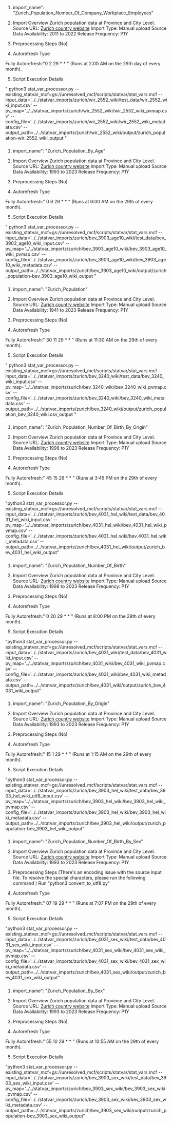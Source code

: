 1. import_name": "Zurich_Population_Number_Of_Company_Workplace_Employees"

2. Import Overview
Zurich population data at Province and City Level.
Source URL: [Zurich country website](https://www.stadt-zuerich.ch/content/dam/web/de/politik-verwaltung/statistik-und-daten/linked-open-data/datacommons/wir_2552_wiki.csv)
Import Type: Manual upload
Source Data Availability: 2011 to 2022
Release Frequency: P1Y

3. Preprocessing Steps (No)

4. Autorefresh Type

Fully Autorefresh:"0 2 29 * * " (Runs at 2:00 AM on the 29th day of every month).

5. Script Execution Details

" python3 stat_var_processor.py --existing_statvar_mcf=gs://unresolved_mcf/scripts/statvar/stat_vars.mcf --input_data='../../statvar_imports/zurich/wir_2552_wiki/test_data/wir_2552_wiki_input.csv' --pv_map='../../statvar_imports/zurich/wir_2552_wiki/wir_2552_wiki_pvmap.csv' --config_file='../../statvar_imports/zurich/wir_2552_wiki/wir_2552_wiki_metadata.csv' --output_path=../../statvar_imports/zurich/wir_2552_wiki/output/zurich_population-wir_2552_wiki_output  "

#####


1. import_name": "Zurich_Population_By_Age"

2. Import Overview
Zurich population data at Province and City Level.
Source URL: [Zurich country website](https://www.stadt-zuerich.ch/content/dam/web/de/politik-verwaltung/statistik-und-daten/linked-open-data/datacommons/bev_3903_age10_wiki.csv)
Import Type: Manual upload
Source Data Availability: 1993 to 2023
Release Frequency: P1Y

3. Preprocessing Steps (No)

4. Autorefresh Type

Fully Autorefresh:" 0 6 29 * * " (Runs at 6:00 AM on the 29th of every month).

5. Script Execution Details

" python3 stat_var_processor.py --existing_statvar_mcf=gs://unresolved_mcf/scripts/statvar/stat_vars.mcf --input_data='../../statvar_imports/zurich/bev_3903_age10_wiki/test_data/bev_3903_age10_wiki_input.csv' --pv_map='../../statvar_imports/zurich/bev_3903_age10_wiki/bev_3903_age10_wiki_pvmap.csv' --config_file='../../statvar_imports/zurich/bev_3903_age10_wiki/bev_3903_age10_wiki_metadata.csv' --output_path=../../statvar_imports/zurich/bev_3903_age10_wiki/output/zurich_population-bev_3903_age10_wiki_output "

#####


1. import_name": "Zurich_Population"

2. Import Overview
Zurich population data at Province and City Level.
Source URL: [Zurich country website](https://www.stadt-zuerich.ch/content/dam/web/de/politik-verwaltung/statistik-und-daten/linked-open-data/datacommons/bev_3240_wiki.csv)
Import Type: Manual upload
Source Data Availability: 1941 to 2023
Release Frequency: P1Y

3. Preprocessing Steps (No)

4. Autorefresh Type

Fully Autorefresh:" 30 11 29 * * " (Runs at 11:30 AM on the 29th of every month).

5. Script Execution Details

" python3 stat_var_processor.py --existing_statvar_mcf=gs://unresolved_mcf/scripts/statvar/stat_vars.mcf --input_data='../../statvar_imports/zurich/bev_3240_wiki/test_data/bev_3240_wiki_input.csv' --pv_map='../../statvar_imports/zurich/bev_3240_wiki/bev_3240_wiki_pvmap.csv' --config_file='../../statvar_imports/zurich/bev_3240_wiki/bev_3240_wiki_metadata.csv' --output_path=../../statvar_imports/zurich/bev_3240_wiki/output/zurich_population_bev_3240_wiki.csv_output "

#####


1. import_name": "Zurich_Population_Number_Of_Birth_By_Origin"

2. Import Overview
Zurich population data at Province and City Level.
Source URL: [Zurich country website](https://www.stadt-zuerich.ch/content/dam/web/de/politik-verwaltung/statistik-und-daten/linked-open-data/datacommons/bev_4031_hel_wiki.csv)
Import Type: Manual upload
Source Data Availability: 1998 to 2023
Release Frequency: P1Y

3. Preprocessing Steps (No)

4. Autorefresh Type

Fully Autorefresh:" 45 15 29 * * " (Runs at 3:45 PM on the 29th of every month).

5. Script Execution Details

"python3 stat_var_processor.py --existing_statvar_mcf=gs://unresolved_mcf/scripts/statvar/stat_vars.mcf --input_data='../../statvar_imports/zurich/bev_4031_hel_wiki/test_data/bev_4031_hel_wiki_input.csv' --pv_map='../../statvar_imports/zurich/bev_4031_hel_wiki/bev_4031_hel_wiki_pvmap.csv' --config_file='../../statvar_imports/zurich/bev_4031_hel_wiki/bev_4031_hel_wiki_metadata.csv' --output_path=../../statvar_imports/zurich/bev_4031_hel_wiki/output/zurich_bev_4031_hel_wiki_output"

#####


1. import_name": "Zurich_Population_Number_Of_Birth"

2. Import Overview
Zurich population data at Province and City Level.
Source URL: [Zurich country website](https://www.stadt-zuerich.ch/content/dam/web/de/politik-verwaltung/statistik-und-daten/linked-open-data/datacommons/bev_4031_wiki.csv)
Import Type: Manual upload
Source Data Availability: 1998 to 2023
Release Frequency: P1Y

3. Preprocessing Steps (No)

4. Autorefresh Type

Fully Autorefresh:" 0 20 29 * * " (Runs at 8:00 PM on the 29th of every month).

5. Script Execution Details

"python3 stat_var_processor.py --existing_statvar_mcf=gs://unresolved_mcf/scripts/statvar/stat_vars.mcf --input_data='../../statvar_imports/zurich/bev_4031_wiki/test_data/bev_4031_wiki_input.csv' --pv_map='../../statvar_imports/zurich/bev_4031_wiki/bev_4031_wiki_pvmap.csv' --config_file='../../statvar_imports/zurich/bev_4031_wiki/bev_4031_wiki_metadata.csv' --output_path=../../statvar_imports/zurich/bev_4031_wiki/output/zurich_bev_4031_wiki_output"

#####


1. import_name": "Zurich_Population_By_Origin"

2. Import Overview
Zurich population data at Province and City Level.
Source URL: [Zurich country website](https://www.stadt-zuerich.ch/content/dam/web/de/politik-verwaltung/statistik-und-daten/linked-open-data/datacommons/bev_3903_hel_wiki.csv)
Import Type: Manual upload
Source Data Availability: 1993 to 2023
Release Frequency: P1Y

3. Preprocessing Steps (No)

4. Autorefresh Type

Fully Autorefresh:" 15 1 29 * * " (Runs at 1:15 AM on the 29th of every month).

5. Script Execution Details

"python3 stat_var_processor.py --existing_statvar_mcf=gs://unresolved_mcf/scripts/statvar/stat_vars.mcf --input_data='../../statvar_imports/zurich/bev_3903_hel_wiki/test_data/bev_3903_hel_wiki_utf8_input.csv' --pv_map='../../statvar_imports/zurich/bev_3903_hel_wiki/bev_3903_hel_wiki_pvmap.csv' --config_file='../../statvar_imports/zurich/bev_3903_hel_wiki/bev_3903_hel_wiki_metadata.csv' --output_path=../../statvar_imports/zurich/bev_3903_hel_wiki/output/zurich_population-bev_3903_hel_wiki_output"

#####


1. import_name": "Zurich_Population_Number_Of_Birth_By_Sex"

2. Import Overview
Zurich population data at Province and City Level.
Source URL: [Zurich country website](https://www.stadt-zuerich.ch/content/dam/web/de/politik-verwaltung/statistik-und-daten/linked-open-data/datacommons/bev_4031_sex_wiki.csv)
Import Type: Manual upload
Source Data Availability: 1993 to 2023
Release Frequency: P1Y

3. Preprocessing Steps (There's an encoding issue with the source input file. To resolve the special characters, please run the following command )
    Run "python3 convert_to_utf8.py"

4. Autorefresh Type

Fully Autorefresh:" 07 19 29 * * " (Runs at 7:07 PM on the 29th of every month).

5. Script Execution Details

"python3 stat_var_processor.py --existing_statvar_mcf=gs://unresolved_mcf/scripts/statvar/stat_vars.mcf --input_data='../../statvar_imports/zurich/bev_4031_sex_wiki/test_data/bev_4031_sex_wiki_input.csv' --pv_map='../../statvar_imports/zurich/bev_4031_sex_wiki/bev_4031_sex_wiki_pvmap.csv' --config_file='../../statvar_imports/zurich/bev_4031_sex_wiki/bev_4031_sex_wiki_metadata.csv' --output_path=../../statvar_imports/zurich/bev_4031_sex_wiki/output/zurich_bev_4031_sex_wiki_output"

#####


1. import_name": "Zurich_Population_By_Sex"

2. Import Overview
Zurich population data at Province and City Level.
Source URL: [Zurich country website](https://www.stadt-zuerich.ch/content/dam/web/de/politik-verwaltung/statistik-und-daten/linked-open-data/datacommons/bev_3903_sex_wiki.csv)
Import Type: Manual upload
Source Data Availability: 1993 to 2023
Release Frequency: P1Y

3. Preprocessing Steps (No)
    

4. Autorefresh Type

Fully Autorefresh:" 55 10 29 * * " (Runs at 10:55 AM on the 29th of every month).

5. Script Execution Details

"python3 stat_var_processor.py --existing_statvar_mcf=gs://unresolved_mcf/scripts/statvar/stat_vars.mcf --input_data='../../statvar_imports/zurich/bev_3903_sex_wiki/test_data/bev_3903_sex_wiki_input.csv' --pv_map='../../statvar_imports/zurich/bev_3903_sex_wiki/bev_3903_sex_wiki_pvmap.csv' --config_file='../../statvar_imports/zurich/bev_3903_sex_wiki/bev_3903_sex_wiki_metadata.csv' --output_path=../../statvar_imports/zurich/bev_3903_sex_wiki/output/zurich_population-bev_3903_sex_wiki_output"

#####